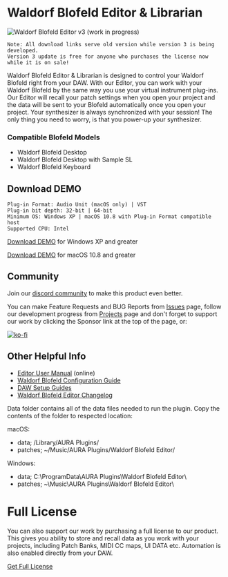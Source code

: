 # Waldorf Blofeld Editor & Librarian

![Waldorf Blofeld Editor v3 (work in progress)](https://user-images.githubusercontent.com/46903303/225457542-f9049aa6-d035-4974-a07f-41089ed6c067.jpg)

```
Note: All download links serve old version while version 3 is being developed.
Version 3 update is free for anyone who purchases the license now while it is on sale!
```

Waldorf Blofeld Editor & Librarian is designed to control your Waldorf Blofeld right from your DAW. With our Editor, you can work with your Waldorf Blofeld by the same way you use your virtual instrument plug-ins. Our Editor will recall your patch settings when you open your project and the data will be sent to your Blofeld automatically once you open your project. Your synthesizer is always synchronized with your session! The only thing you need to worry, is that you power-up your synthesizer.

### Compatible Blofeld Models

* Waldorf Blofeld Desktop
* Waldorf Blofeld Desktop with Sample SL
* Waldorf Blofeld Keyboard

## Download DEMO

```
Plug-in Format: Audio Unit (macOS only) | VST
Plug-in bit depth: 32-bit | 64-bit
Minimum OS: Windows XP | macOS 10.8 with Plug-in Format compatible host
Supported CPU: Intel
```

[Download DEMO](https://downloads.auraplugins.com/download/waldorf-blox-editor-librarian-pc-demo/) for Windows XP and greater

[Download DEMO](https://downloads.auraplugins.com/download/waldorf-blox-editor-librarian-mac-demo/) for macOS 10.8 and greater

## Community

Join our [discord community](https://discord.gg/gS2cUemw) to make this product even better.

You can make Feature Requests and BUG Reports from [Issues](https://github.com/AURAPluginsLtd/Waldorf-Blofeld-Editor/issues) page, follow our development progress from [Projects](https://github.com/orgs/AURAPluginsLtd/projects/7) page and don't forget to support our work by clicking the Sponsor link at the top of the page, or:

[![ko-fi](https://ko-fi.com/img/githubbutton_sm.svg)](https://ko-fi.com/F1F1BFYZN)

## Other Helpful Info

- [Editor User Manual](https://docs.auraplugins.com/kb/user-guide/waldorf-blox-user-manual/) (online)
- [Waldorf Blofeld Configuration Guide](https://docs.auraplugins.com/kb/article/configure-waldorf-blofeld/)
- [DAW Setup Guides](https://docs.auraplugins.com/kb/articles/category/software-configuration/)
- [Waldorf Blofeld Editor Changelog](https://github.com/AURAPluginsLtd/Waldorf-Blofeld-Editor/blob/main/changelog.md)

Data folder contains all of the data files needed to run the plugin. Copy the contents of the folder to respected location:

macOS:

* data; /Library/AURA Plugins/
* patches; ~/Music/AURA Plugins/Waldorf Blofeld Editor/

Windows:

* data; C:\ProgramData\AURA Plugins\Waldorf Blofeld Editor\
* patches; ~\Music\AURA Plugins\Waldorf Blofeld Editor\

# Full License

You can also support our work by purchasing a full license to our product. This gives you ability to store and recall data as you work with your projects, including Patch Banks, MIDI CC maps, UI DATA etc. Automation is also enabled directly from your DAW.

[Get Full License](https://auraplugins.com/product/waldorf-blofeld-editor/)
